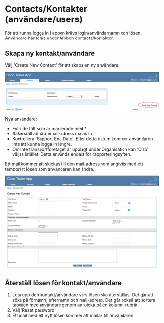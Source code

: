 # Contacts/Kontakter (användare/users)

För att kunna logga in i appen krävs login/användarnamn och lösen. Användare hanteras under tabben contacts/kontakter. 

## Skapa ny kontakt/användare

Välj 'Create New Contact' för att skapa en ny användare.

![contacts](./media/contacts-new-1.png)

Nya användare:

* Fyll i de fält som är markerade med \* 
* Säkerställ att rätt email-adress matas in
* Kontrollera 'Support End Date'. Efter detta datum kommer användaren inte att kunna logga in längre.
* Om inte transportföretaget är upplagt under Organisation kan 'Clab' väljas istället. Detta används endast för rapporteringsyften.

Ett mail kommer att skickas till den mail-adress som angivtis med ett temporärt lösen som användaren kan ändra.

![contacts](./media/contacts-new-2.png)


## Återställ lösen för kontakt/användare

1. Leta upp den kontakt/användare vars lösen ska återställas. Det går att söka på förnamn, efternamn och mail-adress. Det går också att sortera tabellen med användare genom att klicka på en kolumn-rubrik.
1. Välj 'Reset password'
1. Ett mail med ett nytt lösen kommer att mailas till användaren

